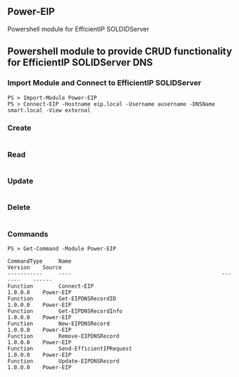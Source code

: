 ## Power-EIP
Powershell module for EfficientIP SOLDIDServer
## Powershell module to provide CRUD functionality for EfficientIP SOLIDServer DNS
### Import Module and Connect to EfficientIP SOLIDServer
```
PS > Import-Module Power-EIP
PS > Connect-EIP -Hostname eip.local -Username ausername -DNSName smart.local -View external
```
### Create
```

```
### Read
```

```
### Update
```

```
### Delete
```

```
### Commands
```
PS > Get-Command -Module Power-EIP

CommandType     Name                                               Version    Source
-----------     ----                                               -------    ------
Function        Connect-EIP                                        1.0.0.0    Power-EIP
Function        Get-EIPDNSRecordID                                 1.0.0.0    Power-EIP
Function        Get-EIPDNSRecordInfo                               1.0.0.0    Power-EIP
Function        New-EIPDNSRecord                                   1.0.0.0    Power-EIP
Function        Remove-EIPDNSRecord                                1.0.0.0    Power-EIP
Function        Send-EfficientIPRequest                            1.0.0.0    Power-EIP
Function        Update-EIPDNSRecord                                1.0.0.0    Power-EIP
```
